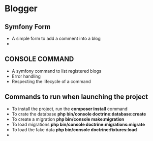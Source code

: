 # Blogger

## Symfony Form
  - A simple form to add a comment into a blog
  - 
## CONSOLE COMMAND
  - A symfony command to list registered blogs
  - Error handling
  - Respecting the lifecycle of a command
   
## Commands to run when launching the project
- To install the project, run the **composer install** command
- To crate the database **php bin/console doctrine:database:create**
- To create a migration **php bin/console make:migration**
- To load migrations **php bin/console doctrine:migrations:migrate**
- To load the fake data **php bin/console doctrine:fixtures:load**
- 
[git-repo]: <https://github.com/mohammedbentiress/SymfonyTest>



  
